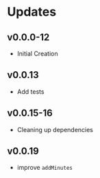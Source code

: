 # Updates  

## v0.0.0-12

* Initial Creation

## v0.0.13

* Add tests

## v0.0.15-16

* Cleaning up dependencies

## v0.0.19

* improve `addMinutes`  
